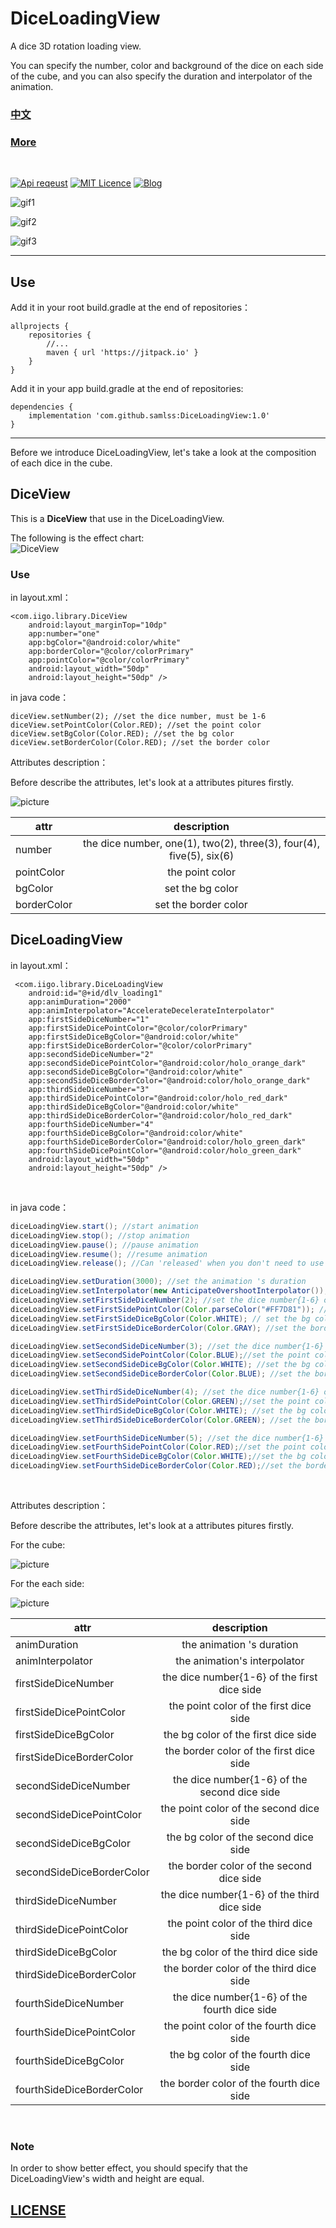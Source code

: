 # DiceLoadingView

A dice 3D rotation loading view.

You can specify the number, color and background of the dice on each side of the cube, and you can also specify the duration and interpolator of the animation.

### [中文](https://github.com/samlss/DiceLoadingView/blob/master/README-ZH.md)

### [More](https://github.com/samlss/FunnyViews)

 <br/>

[![Api reqeust](https://img.shields.io/badge/api-11+-green.svg)](https://github.com/samlss/DiceLoadingView)  [![MIT Licence](https://badges.frapsoft.com/os/mit/mit.svg?v=103)](https://github.com/samlss/DiceLoadingView/blob/master/LICENSE) [![Blog](https://img.shields.io/badge/samlss-blog-orange.svg)](https://blog.csdn.net/Samlss)


![gif1](https://github.com/samlss/DiceLoadingView/blob/master/screenshots/screenshot1.gif)

![gif2](https://github.com/samlss/DiceLoadingView/blob/master/screenshots/screenshot2.gif)

![gif3](https://github.com/samlss/DiceLoadingView/blob/master/screenshots/screenshot3.gif)

------

## Use<br>
Add it in your root build.gradle at the end of repositories：
```
allprojects {
    repositories {
        //...
        maven { url 'https://jitpack.io' }
    }
}
```

Add it in your app build.gradle at the end of repositories:
```
dependencies {
    implementation 'com.github.samlss:DiceLoadingView:1.0'
}
```
------

Before we introduce DiceLoadingView, let's take a look at the composition of each dice in the cube.

## DiceView
This is a **DiceView**  that use in the DiceLoadingView.

The following is the effect chart:<br>
![DiceView](https://github.com/samlss/DiceLoadingView/blob/master/screenshots/screenshot4.png)

### Use<br>
in layout.xml：

```
<com.iigo.library.DiceView
    android:layout_marginTop="10dp"
    app:number="one"
    app:bgColor="@android:color/white"
    app:borderColor="@color/colorPrimary"
    app:pointColor="@color/colorPrimary"
    android:layout_width="50dp"
    android:layout_height="50dp" />
```

in java code：

```
diceView.setNumber(2); //set the dice number, must be 1-6
diceView.setPointColor(Color.RED); //set the point color
diceView.setBgColor(Color.RED); //set the bg color
diceView.setBorderColor(Color.RED); //set the border color
```

Attributes description：

Before describe the attributes, let's look at a attributes pitures firstly.

![picture](https://github.com/samlss/DiceLoadingView/blob/master/screenshots/description2.png)

| attr            |         description         |
| --------------- | :-------------------------: |
| number | the dice number, one(1), two(2), three(3), four(4), five(5), six(6) |
| pointColor  | the point color |
| bgColor  | set the bg color |
| borderColor | set the border color |

## DiceLoadingView
in layout.xml：
```
 <com.iigo.library.DiceLoadingView
    android:id="@+id/dlv_loading1"
    app:animDuration="2000"
    app:animInterpolator="AccelerateDecelerateInterpolator"
    app:firstSideDiceNumber="1"
    app:firstSideDicePointColor="@color/colorPrimary"
    app:firstSideDiceBgColor="@android:color/white"
    app:firstSideDiceBorderColor="@color/colorPrimary"
    app:secondSideDiceNumber="2"
    app:secondSideDicePointColor="@android:color/holo_orange_dark"
    app:secondSideDiceBgColor="@android:color/white"
    app:secondSideDiceBorderColor="@android:color/holo_orange_dark"
    app:thirdSideDiceNumber="3"
    app:thirdSideDicePointColor="@android:color/holo_red_dark"
    app:thirdSideDiceBgColor="@android:color/white"
    app:thirdSideDiceBorderColor="@android:color/holo_red_dark"
    app:fourthSideDiceNumber="4"
    app:fourthSideDiceBgColor="@android:color/white"
    app:fourthSideDiceBorderColor="@android:color/holo_green_dark"
    app:fourthSideDicePointColor="@android:color/holo_green_dark"
    android:layout_width="50dp"
    android:layout_height="50dp" />

```

<br>

in java code：
```java
diceLoadingView.start(); //start animation
diceLoadingView.stop(); //stop animation
diceLoadingView.pause(); //pause animation
diceLoadingView.resume(); //resume animation
diceLoadingView.release(); //Can 'released' when you don't need to use the loading view, for example in the activity's onDestroy()

diceLoadingView.setDuration(3000); //set the animation 's duration
diceLoadingView.setInterpolator(new AnticipateOvershootInterpolator()); //set the animation's interpolator
diceLoadingView.setFirstSideDiceNumber(2); //set the dice number{1-6} of the first dice side
diceLoadingView.setFirstSidePointColor(Color.parseColor("#FF7D81")); //set the point color of the first dice side
diceLoadingView.setFirstSideDiceBgColor(Color.WHITE); // set the bg color of the first dice side
diceLoadingView.setFirstSideDiceBorderColor(Color.GRAY); //set the border color of the first dice side

diceLoadingView.setSecondSideDiceNumber(3); //set the dice number{1-6} of the second dice side
diceLoadingView.setSecondSidePointColor(Color.BLUE);//set the point color of the second dice side
diceLoadingView.setSecondSideDiceBgColor(Color.WHITE); //set the bg color of the second dice side
diceLoadingView.setSecondSideDiceBorderColor(Color.BLUE); //set the border color of the second dice side

diceLoadingView.setThirdSideDiceNumber(4); //set the dice number{1-6} of the third dice side
diceLoadingView.setThirdSidePointColor(Color.GREEN);//set the point color of the third dice side
diceLoadingView.setThirdSideDiceBgColor(Color.WHITE); //set the bg color of the third dice side
diceLoadingView.setThirdSideDiceBorderColor(Color.GREEN); //set the border color of the third dice side

diceLoadingView.setFourthSideDiceNumber(5); //set the dice number{1-6} of the fourth dice side
diceLoadingView.setFourthSidePointColor(Color.RED);//set the point color of the fourth dice side
diceLoadingView.setFourthSideDiceBgColor(Color.WHITE);//set the bg color of the fourth dice side
diceLoadingView.setFourthSideDiceBorderColor(Color.RED);//set the border color of the fourth dice side
```
<br>


Attributes description：

Before describe the attributes, let's look at a attributes pitures firstly.

For the cube:

![picture](https://github.com/samlss/DiceLoadingView/blob/master/screenshots/description1.png)

For the each side:

![picture](https://github.com/samlss/DiceLoadingView/blob/master/screenshots/description2.png)


| attr            |         description         |
| --------------- | :-------------------------: |
| animDuration  | the animation 's duration |
| animInterpolator | the animation's interpolator |
| firstSideDiceNumber  | the dice number{1-6} of the first dice side |
| firstSideDicePointColor | the point color of the first dice side |
| firstSideDiceBgColor  | the bg color of the first dice side |
| firstSideDiceBorderColor | the border color of the first dice side |
| secondSideDiceNumber  | the dice number{1-6} of the second dice side |
| secondSideDicePointColor | the point color of the second dice side |
| secondSideDiceBgColor  | the bg color of the second dice side |
| secondSideDiceBorderColor | the border color of the second dice side |
| thirdSideDiceNumber  | the dice number{1-6} of the third dice side |
| thirdSideDicePointColor | the point color of the third dice side |
| thirdSideDiceBgColor  | the bg color of the third dice side |
| thirdSideDiceBorderColor | the border color of the third dice side |
| fourthSideDiceNumber  | the dice number{1-6} of the fourth dice side |
| fourthSideDicePointColor | the point color of the fourth dice side |
| fourthSideDiceBgColor  | the bg color of the fourth dice side |
| fourthSideDiceBorderColor | the border color of the fourth dice side |

<br>

### Note
In order to show better effect, you should specify that the DiceLoadingView's width and height are equal.


## [LICENSE](https://github.com/samlss/DiceLoadingView/blob/master/LICENSE)
